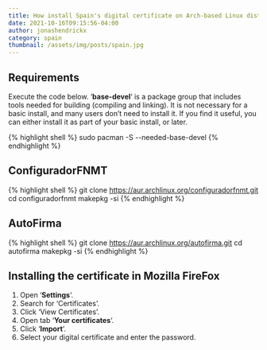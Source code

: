 ```yaml
---
title: How install Spain's digital certificate on Arch-based Linux distributions?
date: 2021-10-16T09:15:56-04:00
author: jonashendrickx
category: spain
thumbnail: /assets/img/posts/spain.jpg
---
```

 

## Requirements

Execute the code below. &#8216;**base-devel**&#8216; is a package group that includes tools needed for building (compiling and linking). It is not necessary for a basic install, and many users don&#8217;t need to install it. If you find it useful, you can either install it as part of your basic install, or later.

{% highlight shell %}
sudo pacman -S --needed-base-devel
{% endhighlight %}

## ConfiguradorFNMT

{% highlight shell %}
git clone https://aur.archlinux.org/configuradorfnmt.git
cd configuradorfnmt
makepkg -si
{% endhighlight %}

## AutoFirma

{% highlight shell %}
git clone https://aur.archlinux.org/autofirma.git
cd autofirma
makepkg -si
{% endhighlight %}

## Installing the certificate in Mozilla FireFox

  1. Open &#8216;**Settings**&#8216;.
  2. Search for &#8216;Certificates&#8217;.
  3. Click &#8216;View Certificates&#8217;.
  4. Open tab &#8216;**Your certificates**&#8216;.
  5. Click &#8216;**Import**&#8216;.
  6. Select your digital certificate and enter the password.